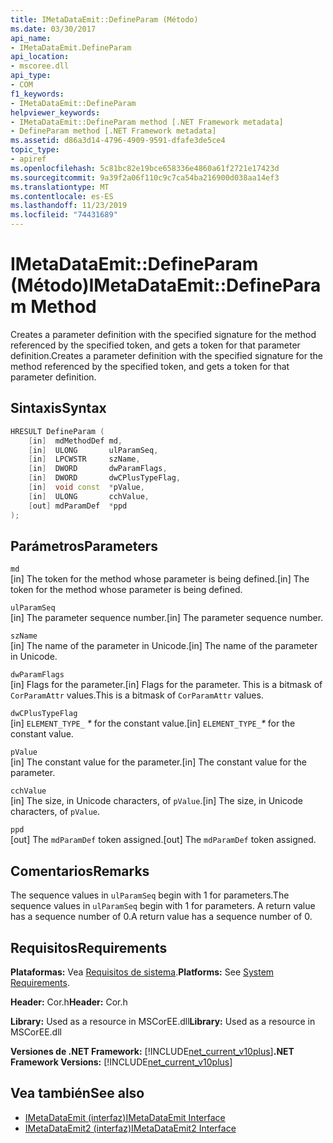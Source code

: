 ```yaml
---
title: IMetaDataEmit::DefineParam (Método)
ms.date: 03/30/2017
api_name:
- IMetaDataEmit.DefineParam
api_location:
- mscoree.dll
api_type:
- COM
f1_keywords:
- IMetaDataEmit::DefineParam
helpviewer_keywords:
- IMetaDataEmit::DefineParam method [.NET Framework metadata]
- DefineParam method [.NET Framework metadata]
ms.assetid: d86a3d14-4796-4909-9591-dfafe3de5ce4
topic_type:
- apiref
ms.openlocfilehash: 5c81bc82e19bce658336e4860a61f2721e17423d
ms.sourcegitcommit: 9a39f2a06f110c9c7ca54ba216900d038aa14ef3
ms.translationtype: MT
ms.contentlocale: es-ES
ms.lasthandoff: 11/23/2019
ms.locfileid: "74431689"
---
```

# <a name="imetadataemitdefineparam-method"></a><span data-ttu-id="7613f-102">IMetaDataEmit::DefineParam (Método)</span><span class="sxs-lookup"><span data-stu-id="7613f-102">IMetaDataEmit::DefineParam Method</span></span>
<span data-ttu-id="7613f-103">Creates a parameter definition with the specified signature for the method referenced by the specified token, and gets a token for that parameter definition.</span><span class="sxs-lookup"><span data-stu-id="7613f-103">Creates a parameter definition with the specified signature for the method referenced by the specified token, and gets a token for that parameter definition.</span></span>  
  
## <a name="syntax"></a><span data-ttu-id="7613f-104">Sintaxis</span><span class="sxs-lookup"><span data-stu-id="7613f-104">Syntax</span></span>  
  
```cpp  
HRESULT DefineParam (  
    [in]  mdMethodDef md,   
    [in]  ULONG       ulParamSeq,   
    [in]  LPCWSTR     szName,   
    [in]  DWORD       dwParamFlags,   
    [in]  DWORD       dwCPlusTypeFlag,   
    [in]  void const  *pValue,  
    [in]  ULONG       cchValue,   
    [out] mdParamDef  *ppd   
);  
```  
  
## <a name="parameters"></a><span data-ttu-id="7613f-105">Parámetros</span><span class="sxs-lookup"><span data-stu-id="7613f-105">Parameters</span></span>  
 `md`  
 <span data-ttu-id="7613f-106">[in] The token for the method whose parameter is being defined.</span><span class="sxs-lookup"><span data-stu-id="7613f-106">[in] The token for the method whose parameter is being defined.</span></span>  
  
 `ulParamSeq`  
 <span data-ttu-id="7613f-107">[in] The parameter sequence number.</span><span class="sxs-lookup"><span data-stu-id="7613f-107">[in] The parameter sequence number.</span></span>  
  
 `szName`  
 <span data-ttu-id="7613f-108">[in] The name of the parameter in Unicode.</span><span class="sxs-lookup"><span data-stu-id="7613f-108">[in] The name of the parameter in Unicode.</span></span>  
  
 `dwParamFlags`  
 <span data-ttu-id="7613f-109">[in] Flags for the parameter.</span><span class="sxs-lookup"><span data-stu-id="7613f-109">[in] Flags for the parameter.</span></span> <span data-ttu-id="7613f-110">This is a bitmask of `CorParamAttr` values.</span><span class="sxs-lookup"><span data-stu-id="7613f-110">This is a bitmask of `CorParamAttr` values.</span></span>  
  
 `dwCPlusTypeFlag`  
 <span data-ttu-id="7613f-111">[in] `ELEMENT_TYPE_` *\** for the constant value.</span><span class="sxs-lookup"><span data-stu-id="7613f-111">[in] `ELEMENT_TYPE_`*\** for the constant value.</span></span>  
  
 `pValue`  
 <span data-ttu-id="7613f-112">[in] The constant value for the parameter.</span><span class="sxs-lookup"><span data-stu-id="7613f-112">[in] The constant value for the parameter.</span></span>  
  
 `cchValue`  
 <span data-ttu-id="7613f-113">[in] The size, in Unicode characters, of `pValue`.</span><span class="sxs-lookup"><span data-stu-id="7613f-113">[in] The size, in Unicode characters, of `pValue`.</span></span>  
  
 `ppd`  
 <span data-ttu-id="7613f-114">[out] The `mdParamDef` token assigned.</span><span class="sxs-lookup"><span data-stu-id="7613f-114">[out] The `mdParamDef` token assigned.</span></span>  
  
## <a name="remarks"></a><span data-ttu-id="7613f-115">Comentarios</span><span class="sxs-lookup"><span data-stu-id="7613f-115">Remarks</span></span>  
 <span data-ttu-id="7613f-116">The sequence values in `ulParamSeq` begin with 1 for parameters.</span><span class="sxs-lookup"><span data-stu-id="7613f-116">The sequence values in `ulParamSeq` begin with 1 for parameters.</span></span> <span data-ttu-id="7613f-117">A return value has a sequence number of 0.</span><span class="sxs-lookup"><span data-stu-id="7613f-117">A return value has a sequence number of 0.</span></span>  
  
## <a name="requirements"></a><span data-ttu-id="7613f-118">Requisitos</span><span class="sxs-lookup"><span data-stu-id="7613f-118">Requirements</span></span>  
 <span data-ttu-id="7613f-119">**Plataformas:** Vea [Requisitos de sistema](../../../../docs/framework/get-started/system-requirements.md).</span><span class="sxs-lookup"><span data-stu-id="7613f-119">**Platforms:** See [System Requirements](../../../../docs/framework/get-started/system-requirements.md).</span></span>  
  
 <span data-ttu-id="7613f-120">**Header:** Cor.h</span><span class="sxs-lookup"><span data-stu-id="7613f-120">**Header:** Cor.h</span></span>  
  
 <span data-ttu-id="7613f-121">**Library:** Used as a resource in MSCorEE.dll</span><span class="sxs-lookup"><span data-stu-id="7613f-121">**Library:** Used as a resource in MSCorEE.dll</span></span>  
  
 <span data-ttu-id="7613f-122">**Versiones de .NET Framework:** [!INCLUDE[net_current_v10plus](../../../../includes/net-current-v10plus-md.md)]</span><span class="sxs-lookup"><span data-stu-id="7613f-122">**.NET Framework Versions:** [!INCLUDE[net_current_v10plus](../../../../includes/net-current-v10plus-md.md)]</span></span>  
  
## <a name="see-also"></a><span data-ttu-id="7613f-123">Vea también</span><span class="sxs-lookup"><span data-stu-id="7613f-123">See also</span></span>

- [<span data-ttu-id="7613f-124">IMetaDataEmit (interfaz)</span><span class="sxs-lookup"><span data-stu-id="7613f-124">IMetaDataEmit Interface</span></span>](../../../../docs/framework/unmanaged-api/metadata/imetadataemit-interface.md)
- [<span data-ttu-id="7613f-125">IMetaDataEmit2 (interfaz)</span><span class="sxs-lookup"><span data-stu-id="7613f-125">IMetaDataEmit2 Interface</span></span>](../../../../docs/framework/unmanaged-api/metadata/imetadataemit2-interface.md)
